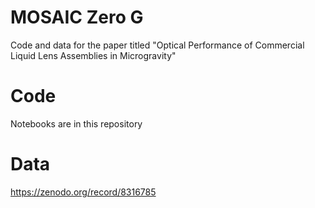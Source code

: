 # MOSAIC Zero G

Code and data for the paper titled "Optical Performance of Commercial Liquid Lens Assemblies in Microgravity"

# Code

Notebooks are in this repository

# Data 

https://zenodo.org/record/8316785
